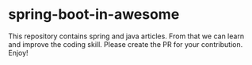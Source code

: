 # spring-boot-in-awesome
This repository contains spring and java articles. From that we can learn and improve the coding skill. 
Please create the PR for your contribution. Enjoy!

